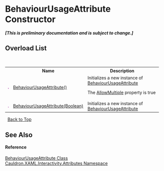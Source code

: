 # BehaviourUsageAttribute Constructor 
 _**\[This is preliminary documentation and is subject to change.\]**_


## Overload List
&nbsp;<table><tr><th></th><th>Name</th><th>Description</th></tr><tr><td>![Public method](media/pubmethod.gif "Public method")</td><td><a href="M_Cauldron_XAML_Interactivity_Attributes_BehaviourUsageAttribute__ctor">BehaviourUsageAttribute()</a></td><td>
Initializes a new instance of <a href="T_Cauldron_XAML_Interactivity_Attributes_BehaviourUsageAttribute">BehaviourUsageAttribute</a>

 The <a href="P_Cauldron_XAML_Interactivity_Attributes_BehaviourUsageAttribute_AllowMultiple">AllowMultiple</a> property is true</td></tr><tr><td>![Public method](media/pubmethod.gif "Public method")</td><td><a href="M_Cauldron_XAML_Interactivity_Attributes_BehaviourUsageAttribute__ctor_1">BehaviourUsageAttribute(Boolean)</a></td><td>
Initializes a new instance of <a href="T_Cauldron_XAML_Interactivity_Attributes_BehaviourUsageAttribute">BehaviourUsageAttribute</a></td></tr></table>&nbsp;
<a href="#behaviourusageattribute-constructor">Back to Top</a>

## See Also


#### Reference
<a href="T_Cauldron_XAML_Interactivity_Attributes_BehaviourUsageAttribute">BehaviourUsageAttribute Class</a><br /><a href="N_Cauldron_XAML_Interactivity_Attributes">Cauldron.XAML.Interactivity.Attributes Namespace</a><br />